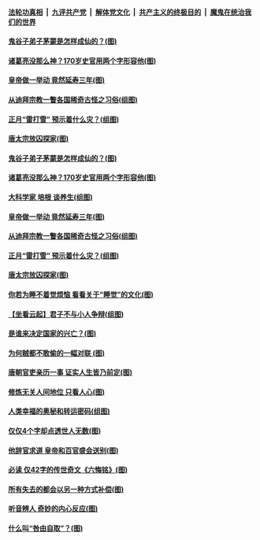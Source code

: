 

####  [法轮功真相](../../../../basic/blob/master/README.md?t=03051131) &nbsp;|&nbsp; [九评共产党](../../../../9ping.md/blob/master/README.md?t=03051131) &nbsp;|&nbsp; [解体党文化](../../../../jtdwh.md/blob/master/README.md?t=03051131)  &nbsp;|&nbsp; [共产主义的终极目的](../../../../gczydzjmd.md/blob/master/README.md?t=03051131) &nbsp;|&nbsp; [魔鬼在统治我们的世界](../../../../mgztzwmdsj.md/blob/master/README.md?t=03051131) 

#### [鬼谷子弟子茅蒙是怎样成仙的？(图)](../pages/p7/964144.md?t=03051131) 

#### [诸葛亮没那么神？170岁史官用两个字形容他(图)](../pages/p7/885484.md?t=03051131) 

#### [皇帝做一举动 竟然延寿三年(图)](../pages/p7/964154.md?t=03051131) 

#### [从迪拜宗教一瞥各国稀奇古怪之习俗(组图)](../pages/p7/963940.md?t=03051131) 

#### [正月“雷打雪” 预示着什么灾？(组图)](../pages/p7/964109.md?t=03051131) 

#### [唐太宗放囚探家(图)](../pages/p7/964089.md?t=03051131) 

#### [鬼谷子弟子茅蒙是怎样成仙的？(图)](../pages/p7/964144.md?t=03051131) 

#### [诸葛亮没那么神？170岁史官用两个字形容他(图)](../pages/p7/885484.md?t=03051131) 

#### [大科学家 培根 谈养生(组图)](../pages/p7/963968.md?t=03051131) 

#### [皇帝做一举动 竟然延寿三年(图)](../pages/p7/964154.md?t=03051131) 

#### [从迪拜宗教一瞥各国稀奇古怪之习俗(组图)](../pages/p7/963940.md?t=03051131) 

#### [正月“雷打雪” 预示着什么灾？(组图)](../pages/p7/964109.md?t=03051131) 

#### [唐太宗放囚探家(图)](../pages/p7/964089.md?t=03051131) 

#### [你若为睡不着觉烦恼 看看关于“睡觉”的文化(图)](../pages/p7/963927.md?t=03051131) 

#### [【坐看云起】君子不与小人争辩(组图)](../pages/p7/619553.md?t=03051131) 

#### [是谁来决定国家的兴亡？(图)](../pages/p7/964102.md?t=03051131) 

#### [为何贼都不敢偷的一幅对联 (图)](../pages/p7/963963.md?t=03051131) 

#### [唐朝官吏亲历一事 证实人生皆乃前定(图)](../pages/p7/964017.md?t=03051131) 

#### [修炼无关人间地位 只看人心(图)](../pages/p7/964097.md?t=03051131) 

#### [人类幸福的奥秘和转运密码(组图)](../pages/p7/960947.md?t=03051131) 

#### [仅仅4个字却点透世人无数(图)](../pages/p7/963734.md?t=03051131) 

#### [他辞官求道 皇帝和百官盛会送别(图)](../pages/p7/963811.md?t=03051131) 

#### [必读 仅42字的传世奇文《六悔铭》(图)](../pages/p7/963991.md?t=03051131) 

#### [所有失去的都会以另一种方式补偿(图)](../pages/p7/963637.md?t=03051131) 

#### [听音辨人 奇妙的内心反应(图)](../pages/p7/963899.md?t=03051131) 

#### [什么叫“咎由自取”？(图)](../pages/p7/960379.md?t=03051131) 

